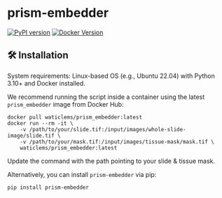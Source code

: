 # prism-embedder

[![PyPI version](https://img.shields.io/pypi/v/prism-embedder?label=pypi&logo=pypi&color=3776AB)](https://pypi.org/project/prism-embedder/)
[![Docker Version](https://img.shields.io/docker/v/waticlems/prism_embedder?sort=semver&label=docker&logo=docker&color=2496ED)](https://hub.docker.com/r/waticlems/prism_embedder)


## 🛠️ Installation

System requirements: Linux-based OS (e.g., Ubuntu 22.04) with Python 3.10+ and Docker installed.

We recommend running the script inside a container using the latest `prism_embedder` image from Docker Hub:

```shell
docker pull waticlems/prism_embedder:latest
docker run --rm -it \
    -v /path/to/your/slide.tif:/input/images/whole-slide-image/slide.tif \
    -v /path/to/your/mask.tif:/input/images/tissue-mask/mask.tif \
    waticlems/prism_embedder:latest
```

Update the command with the path pointing to your slide & tissue mask.

Alternatively, you can install `prism-embedder` via pip:

```shell
pip install prism-embedder
```